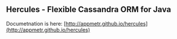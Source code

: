 ## Hercules - Flexible Cassandra ORM for Java

Documetnation is here: [http://appmetr.github.io/hercules](http://appmetr.github.io/hercules)
